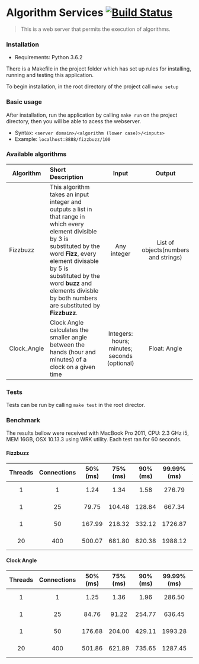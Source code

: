 # Algorithm Services [![Build Status](https://travis-ci.org/MatheusBarbieri/algorithm-services.svg?branch=master)](https://travis-ci.org/MatheusBarbieri/algorithm-services)

> This is a web server that permits the execution of algorithms.

### Installation
- Requirements: Python 3.6.2

There is a Makefile in the project folder which has set up rules for installing, running and testing this application.

To begin installation, in the root directory of the project call ```make setup```

### Basic usage
After installation, run the application by calling ```make run``` on the project directory, then you will be able to acess the webserver.
- Syntax: `<server domain>/<algorithm (lower case)>/<inputs>`
- Example: `localhost:8888/fizzbuzz/100`


### Available algorithms
| Algorithm | Short Description | Input | Output |
| ----------|:------------|:-----:| :-------:|
| Fizzbuzz  | This algorithm takes an input integer and outputs a list in that range in which every element divisible by 3 is substituted by the word **Fizz**, every element divisable by 5 is substituted by the word **buzz** and elements divisble by both numbers are substituted by **Fizzbuzz**.| Any integer | List of objects(numbers and strings)|
| Clock_Angle | Clock Angle calculates the smaller angle between the hands (hour and minutes) of a clock on a given time | Integers: hours; minutes; seconds (optional) | Float: Angle |

### Tests
Tests can be run by calling ```make test``` in the root director.

### Benchmark
The results bellow were received with MacBook Pro 2011, CPU: 2.3 GHz i5, MEM 16GB, OSX 10.13.3 using WRK utility. Each test ran for 60 seconds.

#### Fizzbuzz
| Threads | Connections | 50%(ms)  | 75%(ms)  | 90%(ms)  | 99.99%(ms) | Avg(ms)  | Req/s | Timeouts | Date |
| :---:   | :---:       | :-----:  | :-----:  | :------: | :-------:  | :------: | :---: | :------: | :--: |
| 1 | 1 | 1.24 | 1.34 | 1.58 | 276.79 | 2.28 | 246.83 | 0 | 2018-02-09_16:00:24  |
| 1 | 25 | 79.75 | 104.48 | 128.84 | 667.34 | 96.51 | 239.66 | 24 | 2018-02-09_16:01:24 |
| 1 | 50 | 167.99 | 218.32 | 332.12 | 1726.87 | 216.72 | 224.98 | 49 | 2018-02-09_16:02:24 |
| 20 | 400 | 500.07 | 681.80 | 820.38 | 1988.12 | 569.54 | 209.62 | 7 | 2018-02-09_16:03:24 |

#### Clock Angle
| Threads | Connections | 50%(ms)  | 75%(ms)  | 90%(ms)  | 99.99%(ms) | Avg(ms)  | Req/s | Timeouts | Date |
| :---:   | :---:       | :-----:  | :-----:  | :------: | :-------:  | :------: | :---: | :------: | :--: |
| 1       | 1           | 1.25     | 1.36     | 1.96     | 286.50    | 8.30     | 222.76 | 0        | 2018-02-09_16:04:24 |
| 1       | 25          | 84.76    | 91.22    | 254.77   | 636.45    | 116.55   | 224.67 | 24       | 2018-02-09_16:05:24 |
| 1       | 50          | 176.68   | 204.00   | 429.11   | 1993.28   | 230.24   | 221.95 | 27       | 2018-02-09_16:06:24 |
| 20      | 400         | 501.86   | 621.89   | 735.65   | 1287.45   | 529.36   | 208.15 | 235      | 2018-02-09_16:07:24 |
